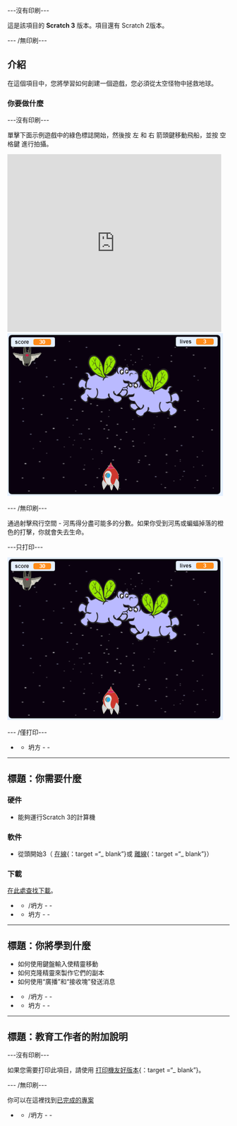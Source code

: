 \---沒有印刷\---

這是該項目的 **Scratch 3** 版本。項目</a>還有 Scratch 2版本。</p> 

\--- /無印刷\---

## 介紹

在這個項目中，您將學習如何創建一個遊戲，您必須從太空怪物中拯救地球。

### 你要做什麼

\---沒有印刷\---

單擊下面示例遊戲中的綠色標誌開始，然後按 <kbd>左</kbd> 和 <kbd>右</kbd> 箭頭鍵移動飛船，並按 <kbd>空格鍵</kbd> 進行拍攝。

<div class="scratch-preview">
  <iframe allowtransparency="true" width="485" height="402" src="https://scratch.mit.edu/projects/embed/276887163/?autostart=false" frameborder="0" scrolling="no"></iframe>
  <img src="images/showcase.png">
</div>

\--- /無印刷\---

通過射擊飛行空間 - 河馬得分盡可能多的分數。如果你受到河馬或蝙蝠掉落的橙色的打擊，你就會失去生命。

\---只打印\---

![降序](images/showcase.png)

\--- /僅打印\---

- - 坍方 - -

* * *

## 標題：你需要什麼

### 硬件

+ 能夠運行Scratch 3的計算機

### 軟件

+ 從頭開始3（ [在線](https://rpf.io/scratchon){：target =“_ blank”}或 [離線](https://rpf.io/scratchoff){：target =“_ blank”}）

### 下載

[在此處查找下載](http://rpf.io/p/en/clone-wars-go)。

- - /坍方 - -

- - 坍方 - -

* * *

## 標題：你將學到什麼

+ 如何使用鍵盤輸入使精靈移動
+ 如何克隆精靈來製作它們的副本
+ 如何使用“廣播”和“接收塊”發送消息

- - /坍方 - -

- - 坍方 - -

* * *

## 標題：教育工作者的附加說明

\---沒有印刷\---

如果您需要打印此項目，請使用 [打印機友好版本](https://projects.raspberrypi.org/en/projects/clone-wars/print){：target =“_ blank”}。

\--- /無印刷\---

你可以在這裡找到[已完成的專案](http://rpf.io/p/en/clone-wars-get)

- - /坍方 - -